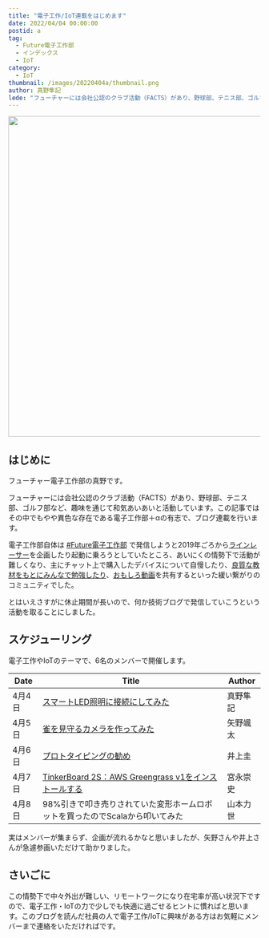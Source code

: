 ```yaml
---
title: "電子工作/IoT連載をはじめます"
date: 2022/04/04 00:00:00
postid: a
tag:
  - Future電子工作部
  - インデックス
  - IoT
category:
  - IoT
thumbnail: /images/20220404a/thumbnail.png
author: 真野隼記
lede: "フューチャーには会社公認のクラブ活動（FACTS）があり、野球部、テニス部、ゴルフ部など、趣味を通じて和気あいあいと活動しています。この記事ではその中でもやや異色な存在である電子工作部＋αの有志で、ブログ連載を行います。"
---
```


<img src="/images/20220404a/bulb-gffed9c0de_640.png" alt=""  width="600" height="640">

## はじめに

フューチャー電子工作部の真野です。

フューチャーには会社公認のクラブ活動（FACTS）があり、野球部、テニス部、ゴルフ部など、趣味を通じて和気あいあいと活動しています。この記事ではその中でもやや異色な存在である電子工作部＋αの有志で、ブログ連載を行います。

電子工作部自体は [#Future電子工作部](https://future-architect.github.io/tags/Future%E9%9B%BB%E5%AD%90%E5%B7%A5%E4%BD%9C%E9%83%A8/) で発信しようと2019年ごろから[ラインレーサー](https://future-architect.github.io/articles/20191018/)を企画したり起動に乗ろうとしていたところ、あいにくの情勢下で活動が難しくなり、主にチャット上で購入したデバイスについて自慢したり、[良質な教材をもとにみんなで勉強したり](https://speakerdeck.com/fumimaker/dian-zi-gong-zuo-falsetamefalsedian-qi-hui-lu-ji-chu-jiang-zuo)、[おもしろ動画](https://www.youtube.com/watch?v=1L_MBAwDqXc)を共有するといった緩い繋がりのコミュニティでした。

とはいえさすがに休止期間が長いので、何か技術ブログで発信していこうという活動を取ることにしました。

## スケジューリング

電子工作やIoTのテーマで、6名のメンバーで開催します。


| Date    | Title                           | Author   |
|---------|---------------------------------|----------|
| 4月4日  | [スマートLED照明に接続にしてみた](/articles/20220404b/) | 真野隼記 |
| 4月5日  | [雀を見守るカメラを作ってみた](/articles/20220405a/)    | 矢野颯太 |
| 4月6日  | [プロトタイピングの勧め](/articles/20220406a/)          | 井上圭   |
| 4月7日  | [TinkerBoard 2S：AWS Greengrass v1をインストールする](/articles/20220407a/) | 宮永崇史 |
| 4月8日  | 98%引きで叩き売りされていた変形ホームロボットを買ったのでScalaから叩いてみた  | 山本力世 |

実はメンバーが集まらず、企画が流れるかなと思いましたが、矢野さんや井上さんが急遽参画いただけて助かりました。


## さいごに

この情勢下で中々外出が難しい、リモートワークになり在宅率が高い状況下ですので、電子工作・IoTの力で少しでも快適に過ごせるヒントに慣ればと思います。このブログを読んだ社員の人で電子工作/IoTに興味がある方はお気軽にメンバーまで連絡をいただければです。

